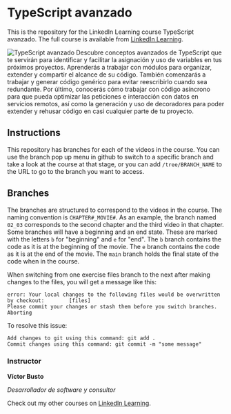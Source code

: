 # TypeScript avanzado
This is the repository for the LinkedIn Learning course TypeScript avanzado. The full course is available from [LinkedIn Learning][lil-course-url].

![TypeScript avanzado][lil-thumbnail-url] 
Descubre conceptos avanzados de TypeScript que te servirán para identificar y facilitar la asignación y uso de variables en tus próximos proyectos. Aprenderás a trabajar con módulos para organizar, extender y compartir el alcance de su código. También comenzarás a trabajar y generar código genérico para evitar reescribirlo cuando sea redundante. Por último, conocerás cómo trabajar con código asíncrono para que pueda optimizar las peticiones e interacción con datos en servicios remotos, así como la generación y uso de decoradores para poder extender y rehusar código en casi cualquier parte de tu proyecto.

## Instructions
This repository has branches for each of the videos in the course. You can use the branch pop up menu in github to switch to a specific branch and take a look at the course at that stage, or you can add `/tree/BRANCH_NAME` to the URL to go to the branch you want to access.

## Branches
The branches are structured to correspond to the videos in the course. The naming convention is `CHAPTER#_MOVIE#`. As an example, the branch named `02_03` corresponds to the second chapter and the third video in that chapter. 
Some branches will have a beginning and an end state. These are marked with the letters `b` for "beginning" and `e` for "end". The `b` branch contains the code as it is at the beginning of the movie. The `e` branch contains the code as it is at the end of the movie. The `main` branch holds the final state of the code when in the course.

When switching from one exercise files branch to the next after making changes to the files, you will get a message like this:

    error: Your local changes to the following files would be overwritten by checkout:        [files]
    Please commit your changes or stash them before you switch branches.
    Aborting

To resolve this issue:
	
    Add changes to git using this command: git add .
    Commit changes using this command: git commit -m "some message"


### Instructor

**Víctor Busto**

_Desarrollador de software y consultor_

Check out my other courses on [LinkedIn Learning](https://www.linkedin.com/learning/instructors/sergio-brito?u=104).

[lil-course-url]: https://www.linkedin.com/learning/typescript-avanzado
[lil-thumbnail-url]: https://cdn.lynda.com/course/2931139/2931139-1609845847251-16x9.jpg
